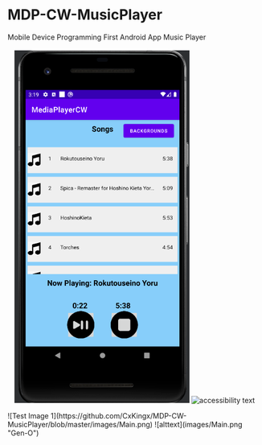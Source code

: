 # MDP-CW-MusicPlayer
Mobile Device Programming First Android App Music Player
<p align="center">
  <img src="\pics\Main.png" width="350" title="hover text">
  <img src="your_relative_path_here_number_2_large_name" width="350" alt="accessibility text">
</p>
![Test Image 1](https://github.com/CxKingx/MDP-CW-MusicPlayer/blob/master/images/Main.png)
![alttext](images/Main.png "Gen-O")
